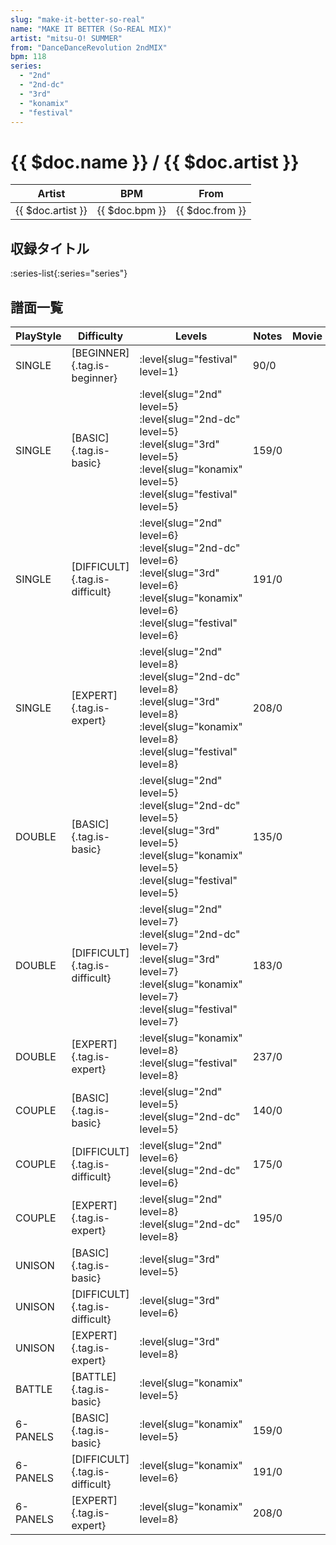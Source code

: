 ```yaml
---
slug: "make-it-better-so-real"
name: "MAKE IT BETTER (So-REAL MIX)"
artist: "mitsu-O! SUMMER"
from: "DanceDanceRevolution 2ndMIX"
bpm: 118
series:
  - "2nd"
  - "2nd-dc"
  - "3rd"
  - "konamix"
  - "festival"
---
```


# {{ $doc.name }} / {{ $doc.artist }}

|Artist|BPM|From|
|------|---|----|
|{{ $doc.artist }}|{{ $doc.bpm }}|{{ $doc.from }}|

## 収録タイトル

:series-list{:series="series"}

## 譜面一覧

|PlayStyle|Difficulty|Levels|Notes|Movie|
|---------|----------|------|-----|-----|
|SINGLE|[BEGINNER]{.tag.is-beginner}|:level{slug="festival" level=1}|90/0||
|SINGLE|[BASIC]{.tag.is-basic}|:level{slug="2nd" level=5} :level{slug="2nd-dc" level=5} :level{slug="3rd" level=5} :level{slug="konamix" level=5} :level{slug="festival" level=5}|159/0||
|SINGLE|[DIFFICULT]{.tag.is-difficult}|:level{slug="2nd" level=6} :level{slug="2nd-dc" level=6} :level{slug="3rd" level=6} :level{slug="konamix" level=6} :level{slug="festival" level=6}|191/0||
|SINGLE|[EXPERT]{.tag.is-expert}|:level{slug="2nd" level=8} :level{slug="2nd-dc" level=8} :level{slug="3rd" level=8} :level{slug="konamix" level=8} :level{slug="festival" level=8}|208/0||
|DOUBLE|[BASIC]{.tag.is-basic}|:level{slug="2nd" level=5} :level{slug="2nd-dc" level=5} :level{slug="3rd" level=5} :level{slug="konamix" level=5} :level{slug="festival" level=5}|135/0||
|DOUBLE|[DIFFICULT]{.tag.is-difficult}|:level{slug="2nd" level=7} :level{slug="2nd-dc" level=7} :level{slug="3rd" level=7} :level{slug="konamix" level=7} :level{slug="festival" level=7}|183/0||
|DOUBLE|[EXPERT]{.tag.is-expert}|:level{slug="konamix" level=8} :level{slug="festival" level=8}|237/0||
|COUPLE|[BASIC]{.tag.is-basic}|:level{slug="2nd" level=5} :level{slug="2nd-dc" level=5}|140/0||
|COUPLE|[DIFFICULT]{.tag.is-difficult}|:level{slug="2nd" level=6} :level{slug="2nd-dc" level=6}|175/0||
|COUPLE|[EXPERT]{.tag.is-expert}|:level{slug="2nd" level=8} :level{slug="2nd-dc" level=8}|195/0||
|UNISON|[BASIC]{.tag.is-basic}|:level{slug="3rd" level=5}|||
|UNISON|[DIFFICULT]{.tag.is-difficult}|:level{slug="3rd" level=6}|||
|UNISON|[EXPERT]{.tag.is-expert}|:level{slug="3rd" level=8}|||
|BATTLE|[BATTLE]{.tag.is-basic}|:level{slug="konamix" level=5}|||
|6-PANELS|[BASIC]{.tag.is-basic}|:level{slug="konamix" level=5}|159/0||
|6-PANELS|[DIFFICULT]{.tag.is-difficult}|:level{slug="konamix" level=6}|191/0||
|6-PANELS|[EXPERT]{.tag.is-expert}|:level{slug="konamix" level=8}|208/0||
